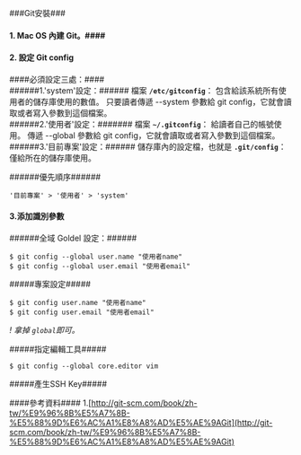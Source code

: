 ###Git安裝###
<br>
#### 1. Mac OS 內建 Git。####

#### 2. 設定 Git config ####

####必須設定三處：####
<br>
######1.'system'設定：######
檔案 **`/etc/gitconfig`**： 包含給該系統所有使用者的儲存庫使用的數值。 只要讀者傳遞 --system 參數給 git config，它就會讀取或者寫入參數到這個檔案。
<br>
######2.'使用者'設定：#######
檔案 **`~/.gitconfig`**： 給讀者自己的帳號使用。 傳遞 --global 參數給 git config，它就會讀取或者寫入參數到這個檔案。 
<br>
######3.'目前專案'設定：######
儲存庫內的設定檔，也就是 **`.git/config`**： 僅給所在的儲存庫使用。

######優先順序######

```````````
'目前專案' > '使用者' > 'system'
```````````

#### 3.添加識別參數 ####


######全域 Goldel 設定：######

```````
$ git config --global user.name "使用者name"
$ git config --global user.email "使用者email"

```````

#####專案設定#####

```````
$ git config user.name "使用者name"
$ git config user.email "使用者email"

```````
*! 拿掉 `global`即可。*

#####指定編輯工具#####

``````
$ git config --global core.editor vim

``````
#####產生SSH Key#####




####參考資料####
1.[http://git-scm.com/book/zh-tw/%E9%96%8B%E5%A7%8B-%E5%88%9D%E6%AC%A1%E8%A8%AD%E5%AE%9AGit](http://git-scm.com/book/zh-tw/%E9%96%8B%E5%A7%8B-%E5%88%9D%E6%AC%A1%E8%A8%AD%E5%AE%9AGit)




